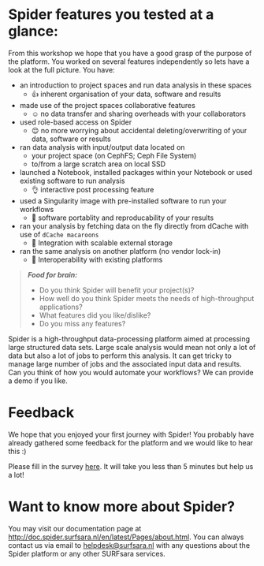 # Spider features you tested at a glance:

From this workshop we hope that you have a good grasp of the purpose of the platform. You worked on several features independently so lets have a look at the full picture. You have:

- an introduction to project spaces and run data analysis in these spaces
   - :+1: inherent organisation of your data, software and results
- made use of the project spaces collaborative features  
   - :relaxed: no data transfer and sharing overheads with your collaborators
- used role-based access on Spider 
   - :relieved: no more worrying about accidental deleting/overwriting of your data, software or results 
- ran data analysis with input/output data located on
   - your project space (on CephFS; Ceph File System)
   - to/from a large scratch area on local SSD
- launched a Notebook, installed packages within your Notebook or used existing software to run analysis
   - :ok_hand: interactive post processing feature
- used a Singularity image with pre-installed software to run your workflows
   - :metal: software portablity and reproducability of your results
- ran your analysis by fetching data on the fly directly from dCache with use of `dCache macaroons`
   - :muscle: Integration with scalable external storage
- ran the same analysis on another platform (no vendor lock-in)
   - :vulcan_salute: Interoperability with existing platforms
   
> **_Food for brain:_**
>
> * Do you think Spider will benefit your project(s)? 
> * How well do you think Spider meets the needs of high-throughput applications?
> * What features did you like/dislike?
> * Do you miss any features?

Spider is a high-throughput data-processing platform aimed at processing large structured data sets. Large scale analysis would mean not only a lot of data but also a lot of jobs to perform this analysis. It can get tricky to manage large number of jobs and the associated input data and results. Can you think of how you would automate your workflows? We can provide a demo if you like.

# Feedback

We hope that you enjoyed your first journey with Spider! You probably have already gathered some feedback for the platform and we would like to hear this :)

Please fill in the survey [here](https://forms.gle/J4K4eMMMj2WSHKtZ6). It will take you less than 5 minutes but help us a lot!

<!---![Spider poster](/images/Spider_poster.png)--->   

# Want to know more about Spider?

You may visit our documentation page at http://doc.spider.surfsara.nl/en/latest/Pages/about.html. You can always contact us via email to helpdesk@surfsara.nl with any questions about the Spider platform or any other SURFsara services.
